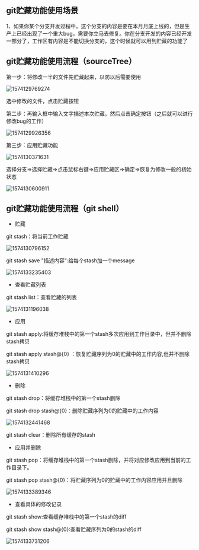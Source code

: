 ## git贮藏功能使用场景

1、如果你某个分支开发过程中，这个分支的内容是要在本月月底上线的，但是生产上已经出现了一个重大bug，需要你立马去修复。你在分支开发的内容已经开发一部分了，工作区有内容是不能切换分支的，这个时候就可以用到贮藏的功能了

## git贮藏功能使用流程（sourceTree）

第一步：将修改一半的文件先贮藏起来，以防以后需要使用

![1574129769274](https://minio.lihuiwang.net/notes/notes/2023/09/10/git-1.png)

选中修改的文件，点击贮藏按钮

第二步：再输入框中输入文字描述本次贮藏，然后点击确定按钮（之后就可以进行修改bug的工作）

![1574129926356](https://minio.lihuiwang.net/notes/notes/2023/09/10/git-2.png)

第三步：应用贮藏功能

![1574130371631](https://minio.lihuiwang.net/notes/notes/2023/09/10/git-3.png)

选择分支=>选择贮藏=>点击鼠标右键=>应用贮藏区=>确定=>恢复为修改一般的初始状态

![1574130600911](https://minio.lihuiwang.net/notes/notes/2023/09/10/git-4.png)

## git贮藏功能使用流程（git shell）

- 贮藏

git stash：将当前工作贮藏

![1574130796152](https://minio.lihuiwang.net/notes/notes/2023/09/10/git-6.png)

git stash save  "描述内容":给每个stash加一个message

![1574133235403](https://minio.lihuiwang.net/notes/notes/2023/09/10/git-5.png)

- 查看贮藏列表

git stash list：查看贮藏的列表

![1574131196038](https://minio.lihuiwang.net/notes/notes/2023/09/10/git-7.png)

- 应用

git stash apply:将缓存堆栈中的第一个stash多次应用到工作目录中，但并不删除stash拷贝

git stash apply stash@{0} ：恢复贮藏序列为0的贮藏中的工作内容,但并不删除stash拷贝

![1574131410296](https://minio.lihuiwang.net/notes/notes/2023/09/10/git-8.png)

- 删除

git stash drop：将缓存堆栈中的第一个stash删除

git stash drop stash@{0}：删除贮藏序列为0的贮藏中的工作内容

![1574132441468](https://minio.lihuiwang.net/notes/notes/2023/09/10/git-9.png)

git stash clear：删除所有缓存的stash

- 应用并删除

git stash pop：将缓存堆栈中的第一个stash删除，并将对应修改应用到当前的工作目录下。

git stash pop stash@{0}：将贮藏序列为0的贮藏中的工作内容应用并且删除

![1574133389346](https://minio.lihuiwang.net/notes/notes/2023/09/10/git-10.png)

- 查看具体的修改记录

git stash show:查看缓存堆栈中的第一个stash的diff

git stash show stash@{0}:查看贮藏序列为0的stash的diff

![1574133731206](https://minio.lihuiwang.net/notes/notes/2023/09/10/git-11.png)

